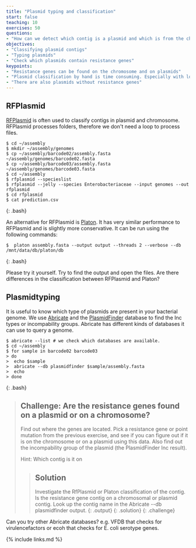 ```yaml
---
title: "Plasmid typing and classification"
start: false
teaching: 10
exercises: 50
questions:
- "How can we detect which contig is a plasmid and which is from the chromosome"
objectives:
- "Classifying plasmid contigs"
- "Typing plasmids"
- "Check which plasmids contain resistance genes"
keypoints:
- "Resistance genes can be found on the chromosome and on plasmids"
- "Plasmid classification by hand is time consuming. Especially with lots of contig, automated analysis is better"
- "There are also plasmids without resistance genes"
---
```


## RFPlasmid

[RFPlasmid](https://github.com/aldertzomer/RFPlasmid/tree/master) is often used to classify contigs in plasmid and chromosome. RFPlasmid processes folders, therefore we don't need a loop to process files.

~~~
$ cd ~/assembly
$ mkdir ~/assembly/genomes
$ cp ~/assembly/barcode02/assembly.fasta ~/assembly/genomes/barcode02.fasta
$ cp ~/assembly/barcode03/assembly.fasta ~/assembly/genomes/barcode03.fasta
$ cd ~/assembly
$ rfplasmid --specieslist
$ rfplasmid --jelly --species Enterobacteriaceae --input genomes --out rfplasmid
$ cd rfplasmid
$ cat prediction.csv
~~~
{: .bash}

An alternative for RFPlasmid is [Platon](https://github.com/oschwengers/platon). It has very similar performance to RFPlasmid and is slightly more conservative. It can be run using the following commands:

~~~
$  platon assembly.fasta --output output --threads 2 --verbose --db /mnt/data/db/platon/db
~~~
{: .bash}

Please try it yourself. Try to find the output and open the files. Are there differences in the classification between RFPlasmid and Platon? 

## Plasmidtyping
It is useful to know which type of plasmids are present in your bacterial genome. We use [Abricate](https://github.com/tseemann/abricate) and the [PlasmidFinder](https://bitbucket.org/genomicepidemiology/plasmidfinder/src/master/) database to find the Inc types or incompability groups. Abricate has different kinds of databases it can use to query a genome. 

~~~
$ abricate --list # we check which databases are available. 
$ cd ~/assembly
$ for sample in barcode02 barcode03
> do
>  echo $sample
>  abricate --db plasmidfinder $sample/assembly.fasta
>  echo
> done
~~~
{: .bash}


> ## Challenge: Are the resistance genes found on a plasmid or on a chromosome?
>
> Find out where the genes are located. Pick a resistance gene or point mutation from the previous exercise, and see if you can figure out if it is on the chromosome or on a plasmid using this data. Also find out the incompability group of the plasmid (the PlasmidFinder Inc result). 
> 
>
> Hint:
> Which contig is it on
> 
> 
> > ## Solution
> >
> > Investigate the RfPlasmid or Platon classification of the contig. Is the resistance gene contig on a chromosomal or plasmid contig.  Look up the contig name in the Abricate --db plasmidfinder output. 
> > {: .output}
> {: .solution}
{: .challenge}

Can you try other Abricate databases? e.g. VFDB that checks for virulencefactors or ecoh that checks for E. coli serotype genes. 


{% include links.md %}
